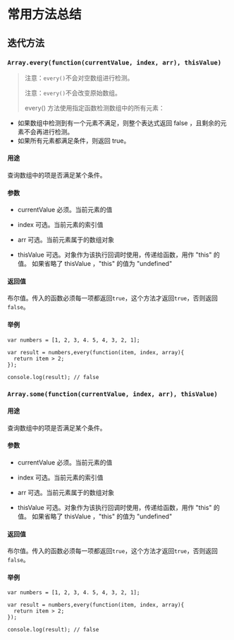 # 常用方法总结

## 迭代方法

### `Array.every(function(currentValue, index, arr), thisValue)`

> 注意：`every()`不会对空数组进行检测。
> 
> 注意：`every()`不会改变原始数组。
> 
> every() 方法使用指定函数检测数组中的所有元素：
 * 如果数组中检测到有一个元素不满足，则整个表达式返回 false ，且剩余的元素不会再进行检测。
 * 如果所有元素都满足条件，则返回 true。

#### 用途
查询数组中的项是否满足某个条件。

#### 参数
* currentValue 必须。当前元素的值
* index 可选。当前元素的索引值
* arr 可选。当前元素属于的数组对象

* thisValue 可选。对象作为该执行回调时使用，传递给函数，用作 "this" 的值。
如果省略了 thisValue ，"this" 的值为 "undefined"

#### 返回值
布尔值。传入的函数必须每一项都返回`true`，这个方法才返回`true`，否则返回`false`。

#### 举例
```
var numbers = [1, 2, 3, 4. 5, 4, 3, 2, 1];

var result = numbers,every(function(item, index, array){
  return item > 2;
});

console.log(result); // false
```

### `Array.some(function(currentValue, index, arr), thisValue)`
#### 用途
查询数组中的项是否满足某个条件。

#### 参数
* currentValue 必须。当前元素的值
* index 可选。当前元素的索引值
* arr 可选。当前元素属于的数组对象

* thisValue 可选。对象作为该执行回调时使用，传递给函数，用作 "this" 的值。
如果省略了 thisValue ，"this" 的值为 "undefined"

#### 返回值
布尔值。传入的函数必须每一项都返回`true`，这个方法才返回`true`，否则返回`false`。

#### 举例
```
var numbers = [1, 2, 3, 4. 5, 4, 3, 2, 1];

var result = numbers,every(function(item, index, array){
  return item > 2;
});

console.log(result); // false
```